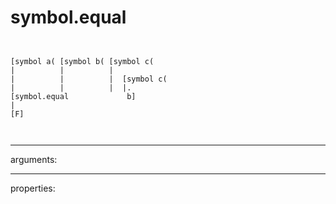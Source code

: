 # symbol.equal

```


[symbol a( [symbol b( [symbol c(
|          |          |
|          |          |  [symbol c(
|          |          |  |.
[symbol.equal             b]
|
[F]

            
```
---
arguments:


---
properties:


